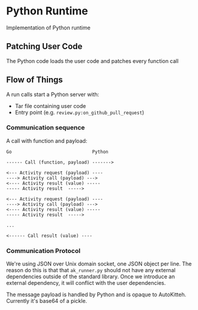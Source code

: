 # Python Runtime

Implementation of Python runtime


## Patching User Code

The Python code loads the user code and patches every function call 

## Flow of Things

A run calls start a Python server with:
- Tar file containing user code
- Entry point (e.g. `review.py:on_github_pull_request`)


### Communication sequence

A call with function and payload:

```
Go                              Python

------ Call (function, payload) ------->

<--- Activity request (payload) ----
----> Activity call (payload) --->
<---- Activity result (value) -----
----- Activity result  ----->

<--- Activity request (payload) ----
----> Activity call (payload) --->
<---- Activity result (value) -----
----- Activity result  ----->

...

<------ Call result (value) ----

```

### Communication Protocol

We're using JSON over Unix domain socket, one JSON object per line.
The reason do this is that that `ak_runner.py` should not have any external dependencies outside of the standard library.
Once we introduce an external dependency, it will conflict with the user dependencies.

The message payload is handled by Python and is opaque to AutoKitteh.
Currently it's base64 of a pickle.
